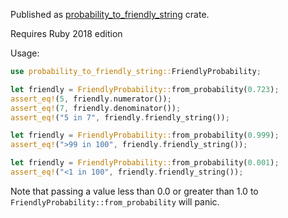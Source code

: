 Published as [probability_to_friendly_string](https://crates.io/crates/probability_to_friendly_string) crate.

Requires Ruby 2018 edition

Usage:
```rust
use probability_to_friendly_string::FriendlyProbability;

let friendly = FriendlyProbability::from_probability(0.723);
assert_eq!(5, friendly.numerator());
assert_eq!(7, friendly.denominator());
assert_eq!("5 in 7", friendly.friendly_string());

let friendly = FriendlyProbability::from_probability(0.999);
assert_eq!(">99 in 100", friendly.friendly_string());

let friendly = FriendlyProbability::from_probability(0.001);
assert_eq!("<1 in 100", friendly.friendly_string());
```

Note that passing a value less than 0.0 or greater than 1.0 to `FriendlyProbability::from_probability` will panic.
